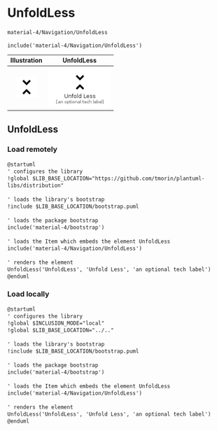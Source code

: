 # UnfoldLess


```text
material-4/Navigation/UnfoldLess
```

```text
include('material-4/Navigation/UnfoldLess')
```



| Illustration | UnfoldLess |
| :---: | :---: |
| ![illustration for Illustration](../../material-4/Navigation/UnfoldLess.png) | ![illustration for UnfoldLess](../../material-4/Navigation/UnfoldLess.Local.png) |




## UnfoldLess

### Load remotely
```plantuml
@startuml
' configures the library
!global $LIB_BASE_LOCATION="https://github.com/tmorin/plantuml-libs/distribution"

' loads the library's bootstrap
!include $LIB_BASE_LOCATION/bootstrap.puml

' loads the package bootstrap
include('material-4/bootstrap')

' loads the Item which embeds the element UnfoldLess
include('material-4/Navigation/UnfoldLess')

' renders the element
UnfoldLess('UnfoldLess', 'Unfold Less', 'an optional tech label')
@enduml
```

### Load locally
```plantuml
@startuml
' configures the library
!global $INCLUSION_MODE="local"
!global $LIB_BASE_LOCATION="../.."

' loads the library's bootstrap
!include $LIB_BASE_LOCATION/bootstrap.puml

' loads the package bootstrap
include('material-4/bootstrap')

' loads the Item which embeds the element UnfoldLess
include('material-4/Navigation/UnfoldLess')

' renders the element
UnfoldLess('UnfoldLess', 'Unfold Less', 'an optional tech label')
@enduml
```

